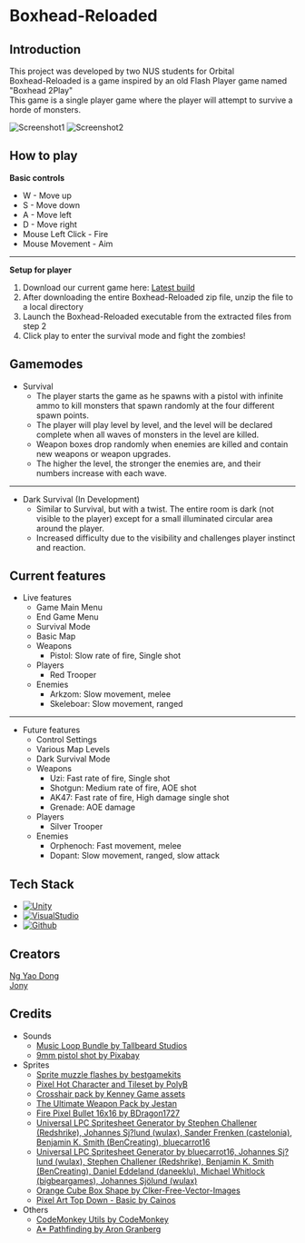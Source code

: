 # Boxhead-Reloaded

## Introduction
This project was developed by two NUS students for Orbital\
Boxhead-Reloaded is a game inspired by an old Flash Player game named "Boxhead 2Play"\
This game is a single player game where the player will attempt to survive a horde of monsters.

![Screenshot1](https://user-images.githubusercontent.com/110594538/241564683-e5267b3c-0409-44f1-91d5-553e50eeae18.png)
![Screenshot2](https://user-images.githubusercontent.com/110594538/241564675-70d99ed5-ad0b-4183-99cc-da0e463d51d2.png)

## How to play
**Basic controls**
* W - Move up
* S - Move down
* A - Move left
* D - Move right
* Mouse Left Click - Fire
* Mouse Movement - Aim
***
**Setup for player**
1. Download our current game here: [Latest build](https://drive.google.com/file/d/14LL_xN4N0SSmcjT00kxL3V9hw1O6U5Bl/view?usp=drive_link)
2. After downloading the entire Boxhead-Reloaded zip file, unzip the file to a local directory
3. Launch the Boxhead-Reloaded executable from the extracted files from step 2
4. Click play to enter the survival mode and fight the zombies!

## Gamemodes
* Survival
  * The player starts the game as he spawns with a pistol with infinite ammo to kill monsters that spawn randomly at the four different spawn points.
  * The player will play level by level, and the level will be declared complete when all waves of monsters in the level are killed.
  * Weapon boxes drop randomly when enemies are killed and contain new weapons or weapon upgrades.
  * The higher the level, the stronger the enemies are, and their numbers increase with each wave.
***
* Dark Survival (In Development)
  * Similar to Survival, but with a twist. The entire room is dark (not visible to the player) except for a small illuminated circular area around the player.
  * Increased difficulty due to the visibility and challenges player instinct and reaction.

## Current features
* Live features
  * Game Main Menu 
  * End Game Menu
  * Survival Mode
  * Basic Map
  * Weapons
    * Pistol: Slow rate of fire, Single shot
  * Players
    * Red Trooper
  * Enemies
    * Arkzom: Slow movement, melee
    * Skeleboar: Slow movement, ranged
***
* Future features
  * Control Settings
  * Various Map Levels
  * Dark Survival Mode
  * Weapons
    * Uzi: Fast rate of fire, Single shot
    * Shotgun: Medium rate of fire, AOE shot
    * AK47: Fast rate of fire, High damage single shot
    * Grenade: AOE damage
  * Players
    * Silver Trooper
  * Enemies
    * Orphenoch: Fast movement, melee
    * Dopant: Slow movement, ranged, slow attack

## Tech Stack
* [![Unity][Unity.js]](https://unity.com/)
* [![VisualStudio][VisualStudio.js]](https://visualstudio.microsoft.com/)
* [![Github][Github.js]](https://github.com/)

## Creators
[Ng Yao Dong](https://github.com/NgYaoDong)\
[Jony](https://github.com/Jonyxzx)

## Credits
* Sounds
  * [Music Loop Bundle by Tallbeard Studios](https://tallbeard.itch.io/music-loop-bundle)
  * [9mm pistol shot by Pixabay](https://pixabay.com/sound-effects/9mm-pistol-shot-6349/)
* Sprites
  * [Sprite muzzle flashes by bestgamekits](https://assetstore.unity.com/packages/2d/textures-materials/sprite-muzzle-flashes-83068)
  * [Pixel Hot Character and Tileset by PolyB](https://datpolyb.itch.io/pixel-hot-character-and-tileset)
  * [Crosshair pack by Kenney Game assets](https://kenney-assets.itch.io/crosshair-pack?download)
  * [The Ultimate Weapon Pack by Jestan](https://jestan.itch.io/weapons-pack)
  * [Fire Pixel Bullet 16x16 by BDragon1727](https://bdragon1727.itch.io/fire-pixel-bullet-16x16)
  * [Universal LPC Spritesheet Generator by Stephen Challener (Redshrike), Johannes Sj?lund (wulax), Sander Frenken (castelonia), Benjamin K. Smith (BenCreating), bluecarrot16](https://sanderfrenken.github.io/Universal-LPC-Spritesheet-Character-Generator/#?body=Zombie_zombie&head=Zombie_zombie&wound_arm=Arm_arm&wound_ribs=Ribs_ribs&wound_eye=Eye_eye)
  * [Universal LPC Spritesheet Generator by bluecarrot16, Johannes Sj?lund (wulax), Stephen Challener (Redshrike), Benjamin K. Smith (BenCreating), Daniel Eddeland (daneeklu), Michael Whitlock (bigbeargames), Johannes Sjölund (wulax)](https://sanderfrenken.github.io/Universal-LPC-Spritesheet-Character-Generator/#?body=Skeleton_skeleton&head=Boarman_fur_copper&armour=Plate_brass&weapon_magic_crystal=Crystal_green)
  * [Orange Cube Box Shape by Clker-Free-Vector-Images](https://pixabay.com/vectors/cube-box-shape-orange-abstract-3d-35776/)
  * [Pixel Art Top Down - Basic by Cainos](https://assetstore.unity.com/packages/2d/environments/pixel-art-top-down-basic-187605#description)
* Others
  * [CodeMonkey Utils by CodeMonkey](https://unitycodemonkey.com/utils.php)
  * [A* Pathfinding by Aron Granberg](https://arongranberg.com/astar/)

[Github.js]: https://img.shields.io/badge/github-000000?style=for-the-badge&logo=github&logoColor=white
[VisualStudio.js]: https://img.shields.io/badge/Visual_Studio-9045D7?style=for-the-badge&logo=visualstudio&logoColor=white
[Unity.js]: https://img.shields.io/badge/Unity-9C9C9C?style=for-the-badge&logo=unity&logoColor=white


